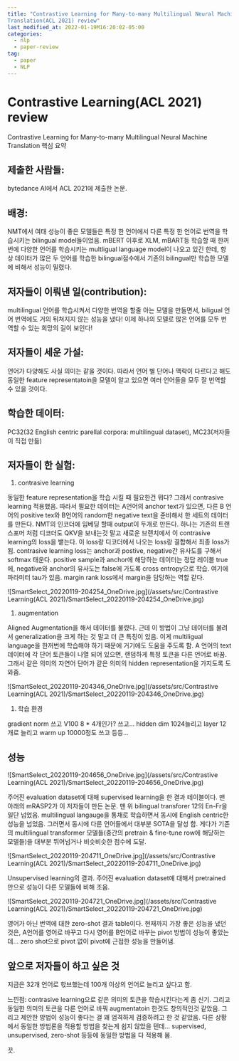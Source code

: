 ```yaml
---
title: "Contrastive Learning for Many-to-many Multilingual Neural Machine
Translation(ACL 2021) review"
last_modified_at: 2022-01-19M16:20:02-05:00
categories:
  - nlp
  - paper-review
tag:
  - paper
  - NLP
---
```

# Contrastive Learning(ACL 2021) review

Contrastive Learning for Many-to-many Multilingual Neural Machine
Translation 핵심 요약

## 제출한 사람들:

bytedance AI에서 ACL 2021에 제출한 논문.

## 배경:

NMT에서 여태 성능이 좋은 모델들은 특정 한 언어에서 다른 특정 한 언어로 번역을 학습시키는 bilingual model들이었음. mBERT 이후로 XLM, mBART등 학습할 때 한꺼번에 다양한 언어를 학습시키는 multligual language model이 나오고 있긴 한데, 항상 데이터가 많은 두 언어를 학습한 bilingual점수에서 기존의 bilingual만 학습한 모델에 비해서 성능이 밀렸다. 

## 저자들이 이뤄낸 일(contribution):

multilingual 언어를 학습시켜서 다양한 번역을 할줄 아는 모델을 만들면서, biligual 언어 번역에도 거의 뒤쳐지지 않는 성능을 냈다! 이제 하나의 모델로 많은 언어를 모두 번역할 수 있는 희망의 길이 보인다!

## 저자들이 세운 가설:

언어가 다양해도 사실 의미는 같을 것이다. 따라서 언어 별 단어나 맥락이 다르다고 해도 동일한 feature representatoin을 모델이 알고 있으면 여러 언어들을 모두 잘 번역할 수 있을 것이다.

## 학습한 데이터:

PC32(32 English centric parellal corpora: multilingual dataset), MC23(저자들이 직접 만듦)

## 저자들이 한 실험:

1. contrasive learning

동일한 feature representation을 학습 시킬 때 필요한건 뭐다? 그래서 contrasive learning 적용했음. 따라서 필요한 데이터는  A언어의 anchor text가 있으면, 다른 B 언어의 positive tex와 B언어의 random한 negative text을 준비해서 한 세트의 데이터를 만든다. NMT의 인코더에 임베딩 할때 output이 두개로 만든다. 하나는 기존의 트랜스포머 처럼 디코더도 QKV을 보내는것 말고 새로운 브랜치에서 이 contrasive learning의 loss을 뱉는다. 이 loss랑 디코더에서 나오는 loss랑 결합해서 최종 loss가 됨. contrasive learning loss는 anchor과 postive, negative간 유사도를 구해서 softmax 태운다. positive sample과 anchor에 해당하는 데이터는 정답 레이블 true에, negative와 anchor의 유사도는 false에 가도록 cross entropy으로 학습. 여기에 파라미터 tau가 있음. margin rank loss에서 margin을 담당하는 역할 같다. 

![SmartSelect_20220119-204254_OneDrive.jpg](/assets/src/Contrastive Learning(ACL 2021)/SmartSelect_20220119-204254_OneDrive.jpg)

1. augmentation

Aligned Augmentation을 해서 데이터를 불렸다. 근데 이 방법이 그냥 데이터를 불려서 generalization을 크게 하는 것 말고 더 큰 특징이 있음. 이게 multiligual language을 한꺼번에 학습해야 하기 때문에 거기에도 도움을 주도록 함. A 언어의 text 데이터에 각 단어 토큰들이 나열 되어 있으면, 랜덤하게 특정 토큰을 다른 언어로 바꿈. 그래서 같은 의미의 자연어 단어가 같은 의미의 hidden representation을 가지도록 도와줌. 

![SmartSelect_20220119-204346_OneDrive.jpg](/assets/src/Contrastive Learning(ACL 2021)/SmartSelect_20220119-204346_OneDrive.jpg)

1. 학습 환경

gradient norm 쓰고 V100 8 * 4개인가? 쓰고... hidden dim 1024늘리고 layer 12개로 늘리고 warm up 10000정도 쓰고 등등...

## 성능

![SmartSelect_20220119-204656_OneDrive.jpg](/assets/src/Contrastive Learning(ACL 2021)/SmartSelect_20220119-204656_OneDrive.jpg)

주어진 evaluation dataset에 대해 supervised learning을 한 결과 테이블이다. 맨 아래의 mRASP2가 이 저자들이 만든 논문. 맨 위 bilingual transforer 12의 En-Fr을 일단 넘었음. multilingual langauge을 통채로 학습하면서 동시에 English centric한 성능을 넘었음. 그러면서 동시에 다른 언어들에서 대부분 SOTA을 달성 함. 게다가 기존의 multilingual transformer 모델들(중간의 pretrain & fine-tune row에 해당하는 모델들)을 대부분 뛰어넘거나 비슷비슷한 점수에 도달.

![SmartSelect_20220119-204711_OneDrive.jpg](/assets/src/Contrastive Learning(ACL 2021)/SmartSelect_20220119-204711_OneDrive.jpg)

Unsupervised learning의 결과. 주어진 evaluation dataset에 대해서 pretrained 만으로 성능이 다른 모델들에 비해 조음.

![SmartSelect_20220119-204721_OneDrive.jpg](/assets/src/Contrastive Learning(ACL 2021)/SmartSelect_20220119-204721_OneDrive.jpg)

영어가 아닌 번역에 대한 zero-shot 결과 table이다. 현재까지 가장 좋은 성능을 냈던 것은, A언어를 영어로 바꾸고 다시 영어를 B언어로 바꾸는 pivot 방법이 성능이 좋았는데... zero shot으로 pivot 없이 pivot에 근접한 성능을 만들어냄.

## 앞으로 저자들이 하고 싶은 것

지금은 32개 언어로 핛브했는데 100개 이상의 언어로 늘리고 싶다고 함.

느낀점: contrasive learning으로 같은 의미의 토큰을 학습시킨다는게 좀 신기. 그리고 동일한 의미의 토큰을 다른 언어로 바꿔 augmentatoin 한것도 창의적인것 같았음. 그리고 제안한 방법이 성능이 좋다는 걸 꽤 엄격하게 검증하려고 한 것 같았음. 다른 상황에서 동일한 방법론을 적용할 방법을 찾는게 쉽지 않았을 텐데... supervised, unsupervised, zero-shot 등등에 동일한 방법을 다 적용해 봄. 

끗.